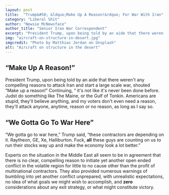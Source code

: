 ```yaml
---
layout: post
title:  "Trump&#58; &ldquo;Make Up A Reason!&rdquo; For War With Iran"
category: "Liberal Shit"
author: "Newsie McNewsface"
author_title: "Senior Iran War Correspondent"
excerpt: "President Trump, upon being told by an aide that there weren't any compelling reasons to attack Iran and start a large scale war, shouted &ldquo;Make up a reason!&rdquo; Continuing, &ldquo; it&apos;s not like it&apos;s never been done before. Judst do something like The Maine, or the Gulf of Tonkin. Americans are stupid, they&apos;ll believe anything, and my voters don&apos; even need a reason, they&apos;ll attack anyone, anytime, reason or no reason, as long as I say so."
img: "aircraft-on-structure-in-desert.jpg"
imgcredit: "Photo by Matthias Jordan on Unsplash"
alt: "Aircraft on structure in the desert"
---
```


## &ldquo;Make Up A Reason!&rdquo;

President Trump, upon being told by an aide that there weren't any compelling reasons to attack Iran and start a large scale war, shouted &ldquo;Make up a reason!&rdquo; Continuing, &ldquo; it&apos;s not like it&apos;s never been done before. Judst do something like The Maine, or the Gulf of Tonkin. Americans are stupid, they&apos;ll believe anything, and my voters don&apos;t even need a reason, they&apos;ll attack anyone, anytime, reason or no reason, as long as I say so.

## &ldquo;We Gotta Go To War Here&rdquo;

&ldquo;We gotta go to war here,&rdquo; Trump said, &ldquo;these contractors are depending on it. Raytheon, GE, Xe, Halliburton. Fuck, **all** these guys are counting on us to run their stocks way up and make the economy look a lot better.&rdquo;

Experts on the situation in the Middle East all seem to be in agreement that there is no clear, compelling reason to initiate yet another open ended conflict in the volatile region for little to no cause other than the profit of multinational contractors. They also provided numerous warnings of bumbling into yet another conflict unprepared, with unrealistic expectations, no idea of what goals we might wish to accomplish, and **zero** considerations about any exit strategy, or what might constitute victory.
